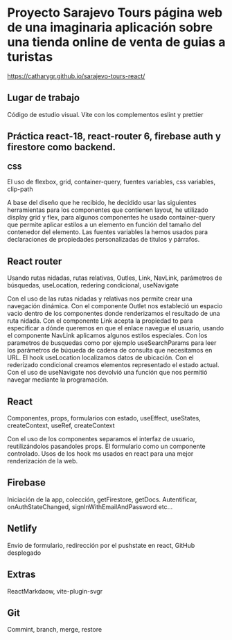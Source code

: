 # Proyecto Sarajevo Tours página web de una imaginaria aplicación sobre una tienda online de venta de guias a turistas

https://catharygr.github.io/sarajevo-tours-react/

## Lugar de trabajo

Código de estudio visual. Vite con los complementos eslint y prettier

## Práctica react-18, react-router 6, firebase auth y firestore como backend.

### CSS

El uso de flexbox, grid, container-query, fuentes variables, css variables, clip-path

A base del diseño que he recibido, he decidido usar las siguientes herramientas para los componentes que contienen layout, he utilizado display grid y flex, para algunos componentes he usado container-query que permite aplicar estilos a un elemento en función del tamaño del contenedor del elemento. Las fuentes variables la hemos usados para declaraciones de propiedades personalizadas de titulos y párrafos.

## React router

Usando rutas nidadas, rutas relativas, Outles, Link, NavLink, parámetros de búsquedas, useLocation, redering condicional, useNavigate

Con el uso de las rutas nidadas y relativas nos permite crear una navegación dinámica. Con el componente Outlet nos estableció un espacio vacio dentro de los componentes donde renderizamos el resultado de una ruta nidada. Con el componente Link acepta la propiedad to para especificar a dónde queremos en que el enlace navegue el usuario, usando el componente NavLink aplicamos algunos estilos especiales. Con los parametros de busquedas como por ejemplo useSearchParams para leer los parámetros de búqueda de cadena de consulta que necesitamos en URL. El hook useLocation localizamos datos de ubicación. Con el rederizado condicional creamos elementos representado el estado actual. Con el uso de useNavigate nos devolvió una función que nos permitió navegar mediante la programación.

## React

Componentes, props, formularios con estado, useEffect, useStates, createContext, useRef, createContext

Con el uso de los componentes separamos el interfaz de usuario, reutilizándolos pasandoles props. El formulario como un componente controlado. Usos de los hook ms usados en react para una mejor renderización de la web.

## Firebase

Iniciación de la app, colección, getFirestore, getDocs. Autentificar, onAuthStateChanged, signInWithEmailAndPassword etc...

## Netlify

Envio de formulario, redirección por el pushstate en react, GitHub desplegado

## Extras

ReactMarkdaow, vite-plugin-svgr

## Git

Commint, branch, merge, restore
